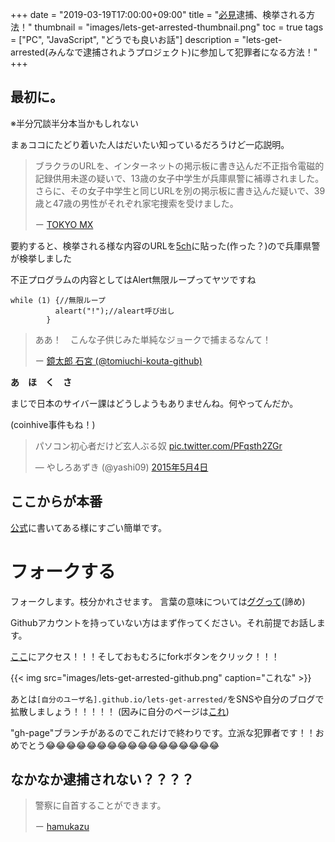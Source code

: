 +++
date = "2019-03-19T17:00:00+09:00"
title = "[必見](日本で)逮捕、検挙される方法！"
thumbnail = "images/lets-get-arrested-thumbnail.png"
toc = true 
tags = ["PC", "JavaScript", "どうでも良いお話"]
description = "lets-get-arrested(みんなで逮捕されようプロジェクト)に参加して犯罪者になる方法！"
+++
## 最初に。
※半分冗談半分本当かもしれない

まぁココにたどり着いた人はだいたい知っているだろうけど一応説明。


> ブラクラのURLを、インターネットの掲示板に書き込んだ不正指令電磁的記録供用未遂の疑いで、13歳の女子中学生が兵庫県警に補導されました。さらに、その女子中学生と同じURLを別の掲示板に書き込んだ疑いで、39歳と47歳の男性がそれぞれ家宅捜索を受けました。
>
> ー [TOKYO MX](https://news.nifty.com/article/item/neta/12266-218209/)

要約すると、検挙される様な内容のURLを[5ch](5ch.net)に貼った(作った？)ので兵庫県警が検挙しました

不正プログラムの内容としてはAlert無限ループってヤツですね
```
while (1) {//無限ループ
          aleart("!");//aleart呼び出し
        }
``` 


>ああ！　こんな子供じみた単純なジョークで捕まるなんて！
>
>ー [鏡太郎 石宮 (@tomiuchi-kouta-github)](https://qiita.com/tomiuchi-kouta-github/items/47836ce9c30d091bc21f#javascript%E3%81%A7%E3%82%A2%E3%83%A9%E3%83%BC%E3%83%88%E3%81%AE%E7%84%A1%E9%99%90%E3%83%AB%E3%83%BC%E3%83%97%E3%81%B8%E3%81%AE%E3%83%AA%E3%83%B3%E3%82%AF%E3%82%92%E8%B2%BC%E3%81%A3%E3%81%9F13%E6%AD%B3%E3%81%AE%E5%A5%B3%E5%AD%90%E4%B8%AD%E5%AD%A6%E7%94%9F)

**あ　ほ　く　さ**

まじで日本のサイバー課はどうしようもありませんね。何やってんだか。

(coinhive事件もね！)
<blockquote class="twitter-tweet" data-lang="ja"><p lang="ja" dir="ltr">パソコン初心者だけど玄人ぶる奴 <a href="http://t.co/PFqsth2ZGr">pic.twitter.com/PFqsth2ZGr</a></p>&mdash; やしろあずき (@yashi09) <a href="https://twitter.com/yashi09/status/595141090329567232?ref_src=twsrc%5Etfw">2015年5月4日</a></blockquote>
<script async src="https://platform.twitter.com/widgets.js" charset="utf-8"></script>

## ここからが本番
[公式](https://github.com/hamukazu/lets-get-arrested/blob/master/README.ja.md#逮捕される方法)に書いてある様にすごい簡単です。

# フォークする
フォークします。枝分かれさせます。
言葉の意味については[ググって](https://www.google.com/search?client=firefox-b-d&q=git+%E3%83%95%E3%82%A9%E3%83%BC%E3%82%AF)(諦め)

Githubアカウントを持っていない方はまず作ってください。それ前提でお話します。

[ここ](https://github.com/hamukazu/lets-get-arrested)にアクセス！！！そしておもむろにforkボタンをクリック！！！

{{< img src="images/lets-get-arrested-github.png" caption="これな" >}}

あとは```[自分のユーザ名].github.io/lets-get-arrested/```をSNSや自分のブログで拡散しましょう！！！！！
(因みに自分のページは[これ](https://mira-gfx.github.io/lets-get-arrested/))

"gh-page"ブランチがあるのでこれだけで終わりです。立派な犯罪者です！！おめでとう😂😂😂😂😂😂😂😂😂😂😂😂😂😂😂😂😂

## なかなか逮捕されない？？？？
>警察に自首することができます。
>
>ー [hamukazu](https://github.com/hamukazu/lets-get-arrested/blob/master/README.ja.md)
